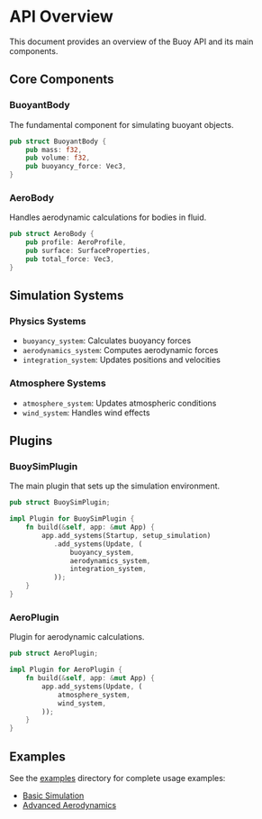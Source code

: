 # API Overview

This document provides an overview of the Buoy API and its main components.

## Core Components

### BuoyantBody
The fundamental component for simulating buoyant objects.

```rust
pub struct BuoyantBody {
    pub mass: f32,
    pub volume: f32,
    pub buoyancy_force: Vec3,
}
```

### AeroBody
Handles aerodynamic calculations for bodies in fluid.

```rust
pub struct AeroBody {
    pub profile: AeroProfile,
    pub surface: SurfaceProperties,
    pub total_force: Vec3,
}
```

## Simulation Systems

### Physics Systems
- `buoyancy_system`: Calculates buoyancy forces
- `aerodynamics_system`: Computes aerodynamic forces
- `integration_system`: Updates positions and velocities

### Atmosphere Systems
- `atmosphere_system`: Updates atmospheric conditions
- `wind_system`: Handles wind effects

## Plugins

### BuoySimPlugin
The main plugin that sets up the simulation environment.

```rust
pub struct BuoySimPlugin;

impl Plugin for BuoySimPlugin {
    fn build(&self, app: &mut App) {
        app.add_systems(Startup, setup_simulation)
           .add_systems(Update, (
               buoyancy_system,
               aerodynamics_system,
               integration_system,
           ));
    }
}
```

### AeroPlugin
Plugin for aerodynamic calculations.

```rust
pub struct AeroPlugin;

impl Plugin for AeroPlugin {
    fn build(&self, app: &mut App) {
        app.add_systems(Update, (
            atmosphere_system,
            wind_system,
        ));
    }
}
```

## Examples

See the [examples](../examples) directory for complete usage examples:

- [Basic Simulation](../examples/basic_simulation.rs)
- [Advanced Aerodynamics](../examples/advanced_aerodynamics.rs)